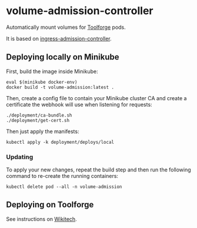 # volume-admission-controller

Automatically mount volumes for [Toolforge](https://toolforge.org) pods.

It is based on [ingress-admission-controller](https://gerrit.wikimedia.org/r/plugins/gitiles/cloud/toolforge/ingress-admission-controller).

## Deploying locally on Minikube

First, build the image inside Minikube:

```
eval $(minikube docker-env)
docker build -t volume-admission:latest .
```

Then, create a config file to contain your Minikube cluster CA and
create a certificate the webhook will use when listening for requests:

```
./deployment/ca-bundle.sh
./deployment/get-cert.sh
```

Then just apply the manifests:

```
kubectl apply -k deployment/deploys/local
```

### Updating

To apply your new changes, repeat the build step and then run the
following command to re-create the running containers:

```
kubectl delete pod --all -n volume-admission
```

## Deploying on Toolforge

See instructions on [Wikitech](https://wikitech.wikimedia.org/wiki/Portal:Toolforge/Admin/Kubernetes/Deploying#volume_admission).

